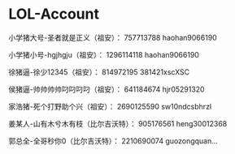 # LOL-Account

小学猪大号-圣者就是正义（祖安）：
757713788
haohan9066190

小学猪小号-hgjhgju（祖安）：
1296114118
haohan9066190

徐猪逼-徐少12345（祖安）：
814972195
381421xscXSC

侯猪逼-帅帅帅帅叼叼叼叼（祖安）：
641184674
hjr05291320

家浩猪-死个打野助个兴（祖安）：
2690125590
sw10ndcsbhrzl

姜某人-山有木兮木有枝（比尔吉沃特）：
905176561
heng30012368

郭总全-全哥秒你0（比尔吉沃特）：
2210690074
guozongquan...





